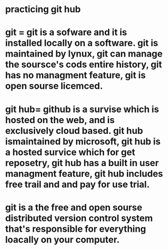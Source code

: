 # practicing git hub 
# git = git is a sofware and it is installed locally on a software. git is maintained by lynux, git can manage the soursce's cods entire history, git has no managment feature, git is open sourse licemced.

# git hub= github is a survise which is hosted on the web, and is exclusively cloud based. git hub ismaintained by microsoft, git hub is a hosted survice which for get reposetry, git hub has a built in user managment feature, git hub includes free trail and and pay for use trial.
# git is a the free and open sourse distributed version control system that's responsible for everything loacally on your computer.